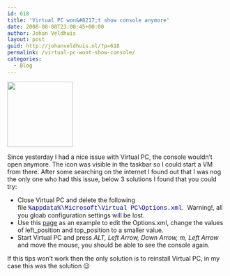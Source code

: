 ```yaml
---
id: 618
title: 'Virtual PC won&#8217;t show console anymore'
date: 2008-08-08T23:00:45+00:00
author: Johan Veldhuis
layout: post
guid: http://johanveldhuis.nl/?p=618
permalink: /virtual-pc-wont-show-console/
categories:
  - Blog
---
```

[<img class="alignnone size-thumbnail wp-image-617" title="Virtual -C" src="https://i0.wp.com/johanveldhuis.nl/wp-content/uploads/2008/08/virtual-pc-150x150.jpg?resize=150%2C150" alt="" width="150" height="150" srcset="https://i2.wp.com/johanveldhuis.nl/wp-content/uploads/2008/08/virtual-pc.jpg?resize=150%2C150&ssl=1 150w, https://i2.wp.com/johanveldhuis.nl/wp-content/uploads//customers/johanveldhuis.nl/johanveldhuis.nl/httpd.www/wp-content/uploads/2008/08/virtual-pc.jpg?zoom=2&resize=150%2C150&ssl=1 300w" sizes="(max-width: 150px) 100vw, 150px" data-recalc-dims="1" />](https://i2.wp.com/johanveldhuis.nl/wp-content/uploads/2008/08/virtual-pc.jpg)

Since yesterday I had a nice issue with Virtual PC, the console wouldn&#8217;t open anymore. The icon was visible in the taskbar so I could start a VM from there. After some searching on the internet I found out that I was nog the only one who had this issue, below 3 solutions I found that you could try:

  * Close Virtual PC and delete the following file <span style="color: #000080; font-family: Courier New;">%appdata%\Microsoft\Virtual PC\Options.xml</span>.  Warning!, all you gloab configuration settings will be lost.
  * Use this <a href="http://blogs.msdn.com/virtual_pc_guy/archive/2006/05/16/599615.aspx" target="_blank">page</a> as an example to edit the Options.xml, change the values of left\_position and top\_position to a smaller value.
  * Start Virtual PC and press _ALT, Left Arrow, Down Arrow, m, Left Arrow_ and move the mouse, you should be able to see the console again.

If this tips won&#8217;t work then the only solution is to reinstall Virtual PC, in my case this was the solution 😉
